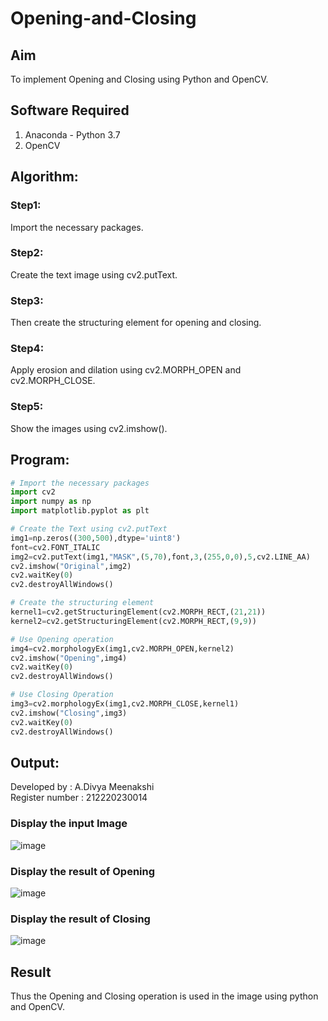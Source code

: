# Opening-and-Closing

## Aim
To implement Opening and Closing using Python and OpenCV.

## Software Required
1. Anaconda - Python 3.7
2. OpenCV
## Algorithm:
### Step1:
Import the necessary packages.

### Step2:
Create the text image using cv2.putText.

### Step3:
Then create the structuring element for opening and closing.

### Step4:
Apply erosion and dilation using cv2.MORPH_OPEN and cv2.MORPH_CLOSE.

### Step5:
Show the images using cv2.imshow().
 
## Program:

``` Python
# Import the necessary packages
import cv2
import numpy as np
import matplotlib.pyplot as plt

# Create the Text using cv2.putText
img1=np.zeros((300,500),dtype='uint8')
font=cv2.FONT_ITALIC
img2=cv2.putText(img1,"MASK",(5,70),font,3,(255,0,0),5,cv2.LINE_AA)
cv2.imshow("Original",img2)
cv2.waitKey(0)
cv2.destroyAllWindows()

# Create the structuring element
kernel1=cv2.getStructuringElement(cv2.MORPH_RECT,(21,21))
kernel2=cv2.getStructuringElement(cv2.MORPH_RECT,(9,9))

# Use Opening operation
img4=cv2.morphologyEx(img1,cv2.MORPH_OPEN,kernel2)
cv2.imshow("Opening",img4)
cv2.waitKey(0)
cv2.destroyAllWindows()

# Use Closing Operation
img3=cv2.morphologyEx(img1,cv2.MORPH_CLOSE,kernel1)
cv2.imshow("Closing",img3)
cv2.waitKey(0)
cv2.destroyAllWindows()
```
## Output:
 Developed by : A.Divya Meenakshi <br>
 Register number : 212220230014

### Display the input Image
![image](https://user-images.githubusercontent.com/75235402/171097805-4ea7e989-ddd8-4aad-8d19-1874deddf11d.png)


### Display the result of Opening
![image](https://user-images.githubusercontent.com/75235402/171098032-1b481310-e79d-47e4-9baf-2856a4837b98.png)


### Display the result of Closing
![image](https://user-images.githubusercontent.com/75235402/171098081-4508f2c8-a23f-4b46-91e3-dec8c80d7198.png)


## Result
Thus the Opening and Closing operation is used in the image using python and OpenCV.

